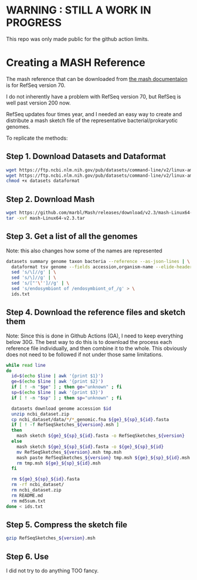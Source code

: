 # WARNING : STILL A WORK IN PROGRESS

This repo was only made public for the github action limits.

# Creating a MASH Reference

The mash reference that can be downloaded from [the mash documentaion](https://mash.readthedocs.io/en/latest/data.html) is for RefSeq version 70.

I do not inherently have a problem with RefSeq version 70, but RefSeq is well past version 200 now. 

RefSeq updates four times year, and I needed an easy way to create and distribute a mash sketch file of the representative bacterial/prokaryotic genomes.

To replicate the methods:
## Step 1. Download Datasets and Dataformat
```bash
wget https://ftp.ncbi.nlm.nih.gov/pub/datasets/command-line/v2/linux-amd64/datasets
wget https://ftp.ncbi.nlm.nih.gov/pub/datasets/command-line/v2/linux-amd64/dataformat
chmod +x datasets dataformat
```

## Step 2. Download Mash
```bash
wget https://github.com/marbl/Mash/releases/download/v2.3/mash-Linux64-v2.3.tar
tar -xvf mash-Linux64-v2.3.tar
```

## Step 3. Get a list of all the genomes

Note: this also changes how some of the names are represented

```bash
datasets summary genome taxon bacteria --reference --as-json-lines | \
  dataformat tsv genome --fields accession,organism-name --elide-header | \
  sed 's/\[//g' | \
  sed 's/\]//g' | \
  sed 's/["'\'']//g' | \
  sed 's/endosymbiont of /endosymbiont_of_/g' > \
  ids.txt
```

## Step 4. Download the reference files and sketch them

Note: Since this is done in Github Actions (GA), I need to keep everything below 30G. The best way to do this is to download the process each reference file individually, and then combine it to the whole. This obviously does not need to be followed if not under those same limitations.

```bash
while read line
do
  id=$(echo $line | awk '{print $1}')
  ge=$(echo $line | awk '{print $2}')
  if [ ! -n "$ge" ] ; then ge="unknown" ; fi
  sp=$(echo $line | awk '{print $3}')
  if [ ! -n "$sp" ] ; then sp="unknown" ; fi

  datasets download genome accession $id
  unzip ncbi_dataset.zip
  cp ncbi_dataset/data/*/*_genomic.fna ${ge}_${sp}_${id}.fasta
  if [ ! -f RefSeqSketches_${version}.msh ]
  then
    mash sketch ${ge}_${sp}_${id}.fasta -o RefSeqSketches_${version}
  else          
    mash sketch ${ge}_${sp}_${id}.fasta -o ${ge}_${sp}_${id}
    mv RefSeqSketches_${version}.msh tmp.msh
    mash paste RefSeqSketches_${version} tmp.msh ${ge}_${sp}_${id}.msh
    rm tmp.msh ${ge}_${sp}_${id}.msh
  fi

  rm ${ge}_${sp}_${id}.fasta
  rm -rf ncbi_dataset/
  rm ncbi_dataset.zip
  rm README.md
  rm md5sum.txt
done < ids.txt
```

## Step 5. Compress the sketch file
```bash
gzip RefSeqSketches_${version}.msh
```

## Step 6. Use

I did not try to do anything TOO fancy.
      
          

